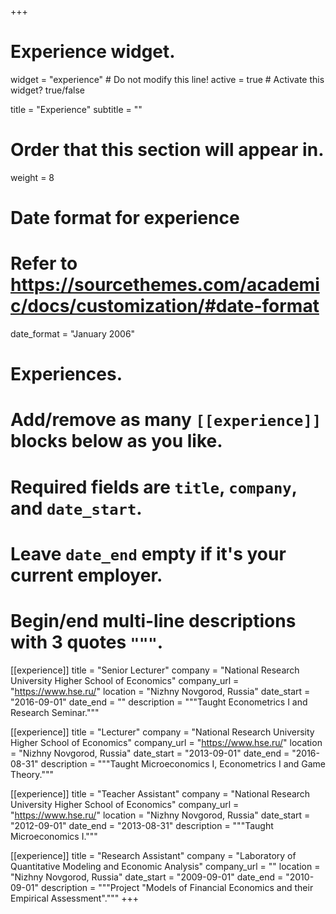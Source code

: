 +++
# Experience widget.
widget = "experience"  # Do not modify this line!
active = true  # Activate this widget? true/false

title = "Experience"
subtitle = ""

# Order that this section will appear in.
weight = 8

# Date format for experience
#   Refer to https://sourcethemes.com/academic/docs/customization/#date-format
date_format = "January 2006"

# Experiences.
#   Add/remove as many `[[experience]]` blocks below as you like.
#   Required fields are `title`, `company`, and `date_start`.
#   Leave `date_end` empty if it's your current employer.
#   Begin/end multi-line descriptions with 3 quotes `"""`.

[[experience]]
  title = "Senior Lecturer"
  company = "National Research University Higher School of Economics"
  company_url = "https://www.hse.ru/"
  location = "Nizhny Novgorod, Russia"
  date_start = "2016-09-01"
  date_end = ""
  description = """Taught Econometrics I and Research Seminar."""
  
  [[experience]]
  title = "Lecturer"
  company = "National Research University Higher School of Economics"
  company_url = "https://www.hse.ru/"
  location = "Nizhny Novgorod, Russia"
  date_start = "2013-09-01"
  date_end = "2016-08-31"
  description = """Taught Microeconomics I, Econometrics I and Game Theory."""
  
  [[experience]]
  title = "Teacher Assistant"
  company = "National Research University Higher School of Economics"
  company_url = "https://www.hse.ru/"
  location = "Nizhny Novgorod, Russia"
  date_start = "2012-09-01"
  date_end = "2013-08-31"
  description = """Taught Microeconomics I."""
  
  [//]: # (Perhaps, I should add Sberbank internship.)
   
[[experience]]
  title = "Research Assistant"
  company = "Laboratory of Quantitative Modeling and Economic Analysis"
  company_url = ""
  location = "Nizhny Novgorod, Russia"
  date_start = "2009-09-01"
  date_end = "2010-09-01"
  description = """Project "Models of Financial Economics and their Empirical Assessment"."""
+++

